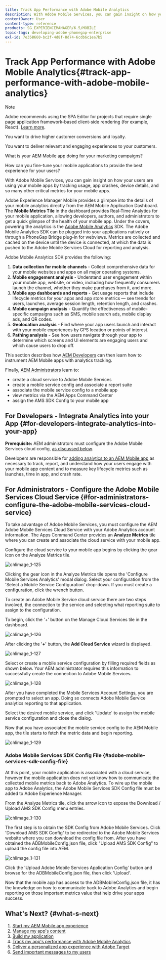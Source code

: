 ```yaml
---
title: Track App Performance with Adobe Mobile Analytics
description: With Adobe Mobile Services, you can gain insight on how your users are using your mobile apps by tracking usage, app crashes, device details, and so many other critical metrics for your mobile apps. Follow this page to learn more.
contentOwner: User
content-type: reference
products: SG_EXPERIENCEMANAGER/6.5/MOBILE
topic-tags: developing-adobe-phonegap-enterprise
exl-id: 7e358660-bc2f-4d8f-8d74-6cdb6c1ea7b5
---
```

# Track App Performance with Adobe Mobile Analytics{#track-app-performance-with-adobe-mobile-analytics}

>[!NOTE]
>
>Adobe recommends using the SPA Editor for projects that require single page application framework-based client-side rendering (for example, React). [Learn more](/help/sites-developing/spa-overview.md).

You want to drive higher customer conversions and loyalty.

You want to deliver relevant and engaging experiences to your customers.

What is your AEM Mobile app doing for your marketing campaigns?

How can you fine-tune your mobile applications to provide the best experience for your users?

With Adobe Mobile Services, you can gain insight on how your users are using your mobile apps by tracking usage, app crashes, device details, and so many other critical metrics for your mobile apps.

Adobe Experience Manager Mobile provides a glimpse into the details of your mobile analytics directly from the AEM Mobile Application Dashboard. The **Mobile Metrics Tile** in the dashboard provides Real-Time Analytics for your mobile application, allowing developers, authors, and administrators to get a quick glimpse of the health of your mobile app. Under the covers, powering the analytics is the [Adobe Mobile Analytics](https://business.adobe.com/products/analytics/mobile-marketing.html) SDK. The Adobe Mobile Analytics SDK can be plugged into your applications natively or through a PhoneGap Bridge plug-in for webviews. Metrics are collected and cached on the device until the device is connected, at which the data is pushed to the Adobe Mobile Services Cloud for reporting and analysis.

Adobe Mobile Analytics SDK provides the following:

1. **Data collection for mobile channels** - Collect comprehensive data for your mobile websites and apps on all major operating systems.
1. **Mobile engagement analysis** - Understand user engagement within your mobile app, website, or video, including how frequently consumers launch the channel, whether they make purchases from it, and more.
1. **Mobile app dashboards and reports** - Get usage reports that include lifecycle metrics for your apps and app store metrics — see trends for users, launches, average session length, retention length, and crashes.
1. **Mobile campaign analysis** - Quantify the effectiveness of mobile-specific campaigns such as SMS, mobile search ads, mobile display ads, and QR codes.
1. **Geolocation analysis** - Find where your app users launch and interact with your mobile experiences by GPS location or points of interest.
1. **Pathing analysis** - See how users navigate through your app to determine which screens and UI elements are engaging users and which cause users to drop off.

This section describes how [AEM Developers](#developers) can then learn how to instrument AEM Mobile apps with analytics tracking.

Finally, [AEM Administrators](#administrators) learn to:

* create a cloud service to Adobe Mobile Services
* create a mobile service config and associate a report suite
* associate the mobile service config to a mobile app
* view metrics via the AEM Apps Command Center
* assign the AMS SDK Config to your mobile app

## For Developers - Integrate Analytics into your App {#for-developers-integrate-analytics-into-your-app}

**Prerequisite:** AEM administrators must configure the Adobe Mobile Services cloud config, [as discussed below](#amscloudserviceconfig).

Developers are responsible for [adding analytics to an AEM Mobile app](/help/mobile/phonegap-add-analytics-to-apps.md) as necessary to track, report, and understand how your users engage with your mobile app content and to measure key lifecycle metrics such as launches, time in app, and crash rate.

## For Administrators - Configure the Adobe Mobile Services Cloud Service {#for-administrators-configure-the-adobe-mobile-services-cloud-service}

To take advantage of Adobe Mobile Services, you must configure the AEM Adobe Mobile Services Cloud Service with your Adobe Analytics account information. The Apps Command Center provides an **Analyze Metrics** tile where you can create and associate the cloud service with your mobile app.

Configure the cloud service to your mobile app begins by clicking the gear icon on the Analyze Metrics tile.

![chlimage_1-125](assets/chlimage_1-125.png)

Clicking the gear icon in the Analyze Metrics tile opens the 'Configure Mobile Services Analytics' modal dialog. Select your configuration from the 'Select a Mobile Service Configuration' drop-down. If you must create a configuration, click the wrench button.

To create an Adobe Mobile Service cloud service there are two steps involved, the connection to the service and selecting what reporting suite to assign to the configuration.

To begin, click the '+' button on the Manage Cloud Services tile in the dashboard.

![chlimage_1-126](assets/chlimage_1-126.png)

After clicking the '**+**' button, the **Add Cloud Service** wizard is displayed.

![chlimage_1-127](assets/chlimage_1-127.png)

Select or create a mobile service configuration by filling required fields as shown below. Your AEM administrator requires this information to successfully create the connection to Adobe Mobile Services.

![chlimage_1-128](assets/chlimage_1-128.png)

After you have completed the Mobile Services Account Settings, you are prompted to select an app. Doing so connects Adobe Mobile Service analytics reporting to that application.

Select the desired mobile service, and click 'Update' to assign the mobile service configuration and close the dialog.

Now that you have associated the mobile service config to the AEM Mobile app, the tile starts to fetch the metric data and begin reporting.

![chlimage_1-129](assets/chlimage_1-129.png)

### Adobe Mobile Services SDK Config File {#adobe-mobile-services-sdk-config-file}

At this point, your mobile application is associated with a cloud service, however the mobile application does not yet know how to communicate the collected mobile metrics back to Adobe Analytics. To wire up the mobile app to Adobe Analytics, the Adobe Mobile Services SDK Config file must be added to Adobe Experience Manager.

From the Analyze Metrics tile, click the arrow icon to expose the Download / Upload AMS SDK Config menu entries.

![chlimage_1-130](assets/chlimage_1-130.png)

The first step is to obtain the SDK Config from Adobe Mobile Services. Click 'Download AMS SDK Config' to be redirected to the Adobe Mobile Services website where you can download the config file from. After you have obtained the ADBMobileConfig.json file, click "Upload AMS SDK Config" to upload the config file into AEM.

![chlimage_1-131](assets/chlimage_1-131.png)

Click the 'Upload Adobe Mobile Services Application Config' button and browse for the ADBMobileConfig.json file, then click 'Upload'.

Now that the mobile app has access to the ADBMobileConfig.json file, it has the knowledge on how to communicate back to Adobe Analytics and begin reporting on those important metrics value that help drive your apps success.

## What's Next? {#what-s-next}

1. [Start my AEM Mobile app experience](/help/mobile/starting-aem-phonegap-app.md)
1. [Manage my app's content](/help/mobile/phonegap-manage-app-content.md)
1. [Build my application](/help/mobile/building-app-mobile-phonegap.md)
1. [Track my app's performance with Adobe Mobile Analytics](/help/mobile/phonegap-intro-to-app-analytics.md)
1. [Deliver a personalized app experience with Adobe Target](/help/mobile/phonegap-aem-mobile-content-personalization.md)
1. [Send important messages to my users](/help/mobile/phonegap-push-notifications.md)
